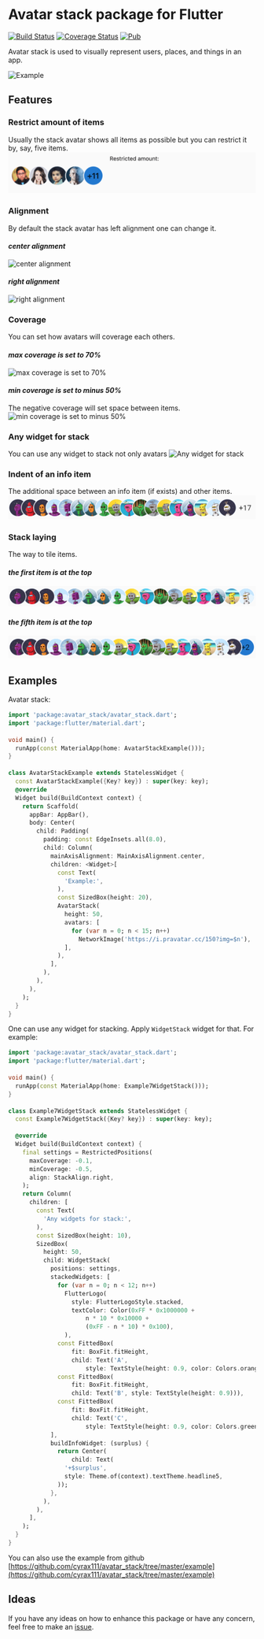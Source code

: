 # Avatar stack package for Flutter

[![Build Status](https://github.com/cyrax111/avatar_stack/workflows/Dart%20CI/badge.svg)](https://github.com/cyrax111/avatar_stack/actions?query=workflow%3A"Dart+CI"+branch%3Amaster)
[![Coverage Status](https://coveralls.io/repos/github/cyrax111/avatar_stack/badge.svg?branch=master)](https://coveralls.io/github/cyrax111/avatar_stack?branch=master)
[![Pub](https://img.shields.io/pub/v/avatar_stack)](https://pub.dev/packages/avatar_stack)

Avatar stack is used to visually represent users, places, and things in an app.

![Example](https://github.com/cyrax111/blob/raw/master/avatar_stack/feature1.gif?raw=true)


## Features


### Restrict amount of items
Usually the stack avatar shows all items as possible but you can restrict it by, say, five items.
![Restrict amount of items](https://github.com/cyrax111/blob/raw/master/avatar_stack/restricted_amount.gif?raw=true)


### Alignment
By default the stack avatar has left alignment one can change it.
#### *center alignment*
![center alignment](https://github.com/cyrax111/blob/raw/master/avatar_stack/center_alignment.gif?raw=true)
#### *right alignment*
![right alignment](https://github.com/cyrax111/blob/raw/master/avatar_stack/right_alignment.gif?raw=true)


### Coverage
You can set how avatars will coverage each others. 
#### *max coverage is set to 70%*
![max coverage is set to 70%](https://github.com/cyrax111/blob/raw/master/avatar_stack/max_coverage.gif?raw=true)
#### *min coverage is set to minus 50%*
The negative coverage will set space between items.
![min coverage is set to minus 50%](https://github.com/cyrax111/blob/raw/master/avatar_stack/min_coverage.gif?raw=true)


### Any widget for stack
You can use any widget to stack not only avatars
![Any widget for stack](https://github.com/cyrax111/blob/raw/master/avatar_stack/stack_widgets.gif?raw=true)

### Indent of an info item
The additional space between an info item (if exists) and other items.
![Indent of an info item](https://github.com/cyrax111/blob/raw/master/avatar_stack/indent_of_the_info_widget.png?raw=true)

### Stack laying
The way to tile items.

#### *the first item is at the top*
![Indent of an info item](https://github.com/cyrax111/blob/raw/master/avatar_stack/the_first_item_is_at_the_top.png?raw=true)

#### *the fifth item is at the top*
![Indent of an info item](https://github.com/cyrax111/blob/raw/master/avatar_stack/the_fifth_item_is_at_the_top.png?raw=true)

## Examples

Avatar stack:
```dart
import 'package:avatar_stack/avatar_stack.dart';
import 'package:flutter/material.dart';

void main() {
  runApp(const MaterialApp(home: AvatarStackExample()));
}

class AvatarStackExample extends StatelessWidget {
  const AvatarStackExample({Key? key}) : super(key: key);
  @override
  Widget build(BuildContext context) {
    return Scaffold(
      appBar: AppBar(),
      body: Center(
        child: Padding(
          padding: const EdgeInsets.all(8.0),
          child: Column(
            mainAxisAlignment: MainAxisAlignment.center,
            children: <Widget>[
              const Text(
                'Example:',
              ),
              const SizedBox(height: 20),
              AvatarStack(
                height: 50,
                avatars: [
                  for (var n = 0; n < 15; n++)
                    NetworkImage('https://i.pravatar.cc/150?img=$n'),
                ],
              ),
            ],
          ),
        ),
      ),
    );
  }
}
```

One can use any widget for stacking. Apply `WidgetStack` widget for that. For example:
```dart
import 'package:avatar_stack/avatar_stack.dart';
import 'package:flutter/material.dart';

void main() {
  runApp(const MaterialApp(home: Example7WidgetStack()));
}

class Example7WidgetStack extends StatelessWidget {
  const Example7WidgetStack({Key? key}) : super(key: key);

  @override
  Widget build(BuildContext context) {
    final settings = RestrictedPositions(
      maxCoverage: -0.1,
      minCoverage: -0.5,
      align: StackAlign.right,
    );
    return Column(
      children: [
        const Text(
          'Any widgets for stack:',
        ),
        const SizedBox(height: 10),
        SizedBox(
          height: 50,
          child: WidgetStack(
            positions: settings,
            stackedWidgets: [
              for (var n = 0; n < 12; n++)
                FlutterLogo(
                  style: FlutterLogoStyle.stacked,
                  textColor: Color(0xFF * 0x1000000 +
                      n * 10 * 0x10000 +
                      (0xFF - n * 10) * 0x100),
                ),
              const FittedBox(
                  fit: BoxFit.fitHeight,
                  child: Text('A',
                      style: TextStyle(height: 0.9, color: Colors.orange))),
              const FittedBox(
                  fit: BoxFit.fitHeight,
                  child: Text('B', style: TextStyle(height: 0.9))),
              const FittedBox(
                  fit: BoxFit.fitHeight,
                  child: Text('C',
                      style: TextStyle(height: 0.9, color: Colors.green))),
            ],
            buildInfoWidget: (surplus) {
              return Center(
                  child: Text(
                '+$surplus',
                style: Theme.of(context).textTheme.headline5,
              ));
            },
          ),
        ),
      ],
    );
  }
}
```

You can also use the example from github [https://github.com/cyrax111/avatar_stack/tree/master/example](https://github.com/cyrax111/avatar_stack/tree/master/example)

## Ideas

If you have any ideas on how to enhance this package or have any concern, feel free to make an [issue](https://github.com/cyrax111/avatar_stack/issues).